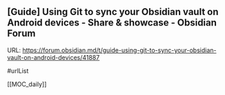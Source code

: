 
## [Guide] Using Git to sync your Obsidian vault on Android devices - Share & showcase - Obsidian Forum
URL: https://forum.obsidian.md/t/guide-using-git-to-sync-your-obsidian-vault-on-android-devices/41887

#urlList 

[[MOC_daily]]
